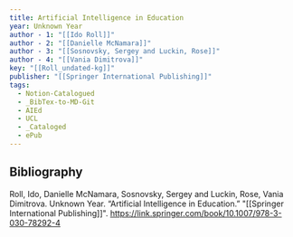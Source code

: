```yaml
---
title: Artificial Intelligence in Education
year: Unknown Year
author - 1: "[[Ido Roll]]"
author - 2: "[[Danielle McNamara]]"
author - 3: "[[Sosnovsky, Sergey and Luckin, Rose]]"
author - 4: "[[Vania Dimitrova]]"
key: "[[Roll_undated-kg]]"
publisher: "[[Springer International Publishing]]"
tags:
  - Notion-Catalogued
  - _BibTex-to-MD-Git
  - AIEd
  - UCL
  - _Cataloged
  - ePub
---
```


## Bibliography
Roll, Ido, Danielle McNamara, Sosnovsky, Sergey and Luckin, Rose, Vania Dimitrova. Unknown Year. “Artificial Intelligence in Education.” "[[Springer International Publishing]]". https://link.springer.com/book/10.1007/978-3-030-78292-4